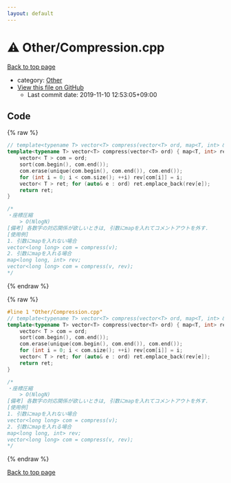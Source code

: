 ```yaml
---
layout: default
---
```


<!-- mathjax config similar to math.stackexchange -->
<script type="text/javascript" async
  src="https://cdnjs.cloudflare.com/ajax/libs/mathjax/2.7.5/MathJax.js?config=TeX-MML-AM_CHTML">
</script>
<script type="text/x-mathjax-config">
  MathJax.Hub.Config({
    TeX: { equationNumbers: { autoNumber: "AMS" }},
    tex2jax: {
      inlineMath: [ ['$','$'] ],
      processEscapes: true
    },
    "HTML-CSS": { matchFontHeight: false },
    displayAlign: "left",
    displayIndent: "2em"
  });
</script>

<script type="text/javascript" src="https://cdnjs.cloudflare.com/ajax/libs/jquery/3.4.1/jquery.min.js"></script>
<script src="https://cdn.jsdelivr.net/npm/jquery-balloon-js@1.1.2/jquery.balloon.min.js" integrity="sha256-ZEYs9VrgAeNuPvs15E39OsyOJaIkXEEt10fzxJ20+2I=" crossorigin="anonymous"></script>
<script type="text/javascript" src="../../assets/js/copy-button.js"></script>
<link rel="stylesheet" href="../../assets/css/copy-button.css" />


# :warning: Other/Compression.cpp

<a href="../../index.html">Back to top page</a>

* category: <a href="../../index.html#6311ae17c1ee52b36e68aaf4ad066387">Other</a>
* <a href="{{ site.github.repository_url }}/blob/master/Other/Compression.cpp">View this file on GitHub</a>
    - Last commit date: 2019-11-10 12:53:05+09:00




## Code

<a id="unbundled"></a>
{% raw %}
```cpp
// template<typename T> vector<T> compress(vector<T> ord, map<T, int> &rev) {
template<typename T> vector<T> compress(vector<T> ord) { map<T, int> rev;
    vector< T > com = ord;
    sort(com.begin(), com.end());
    com.erase(unique(com.begin(), com.end()), com.end());
    for (int i = 0; i < com.size(); ++i) rev[com[i]] = i;
    vector< T > ret; for (auto& e : ord) ret.emplace_back(rev[e]);
    return ret;
}

/*
・座標圧縮
    > O(NlogN)
[備考] 各数字の対応関係が欲しいときは, 引数にmapを入れてコメントアウトを外す.
[使用例]
1. 引数にmapを入れない場合
vector<long long> com = compress(v);
2. 引数にmapを入れる場合
map<long long, int> rev;
vector<long long> com = compress(v, rev);
*/

```
{% endraw %}

<a id="bundled"></a>
{% raw %}
```cpp
#line 1 "Other/Compression.cpp"
// template<typename T> vector<T> compress(vector<T> ord, map<T, int> &rev) {
template<typename T> vector<T> compress(vector<T> ord) { map<T, int> rev;
    vector< T > com = ord;
    sort(com.begin(), com.end());
    com.erase(unique(com.begin(), com.end()), com.end());
    for (int i = 0; i < com.size(); ++i) rev[com[i]] = i;
    vector< T > ret; for (auto& e : ord) ret.emplace_back(rev[e]);
    return ret;
}

/*
・座標圧縮
    > O(NlogN)
[備考] 各数字の対応関係が欲しいときは, 引数にmapを入れてコメントアウトを外す.
[使用例]
1. 引数にmapを入れない場合
vector<long long> com = compress(v);
2. 引数にmapを入れる場合
map<long long, int> rev;
vector<long long> com = compress(v, rev);
*/

```
{% endraw %}

<a href="../../index.html">Back to top page</a>

